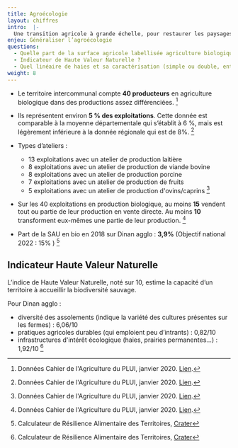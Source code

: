 ```yaml
---
title: Agroécologie
layout: chiffres
intro:  |-
  Une transition agricole à grande échelle, pour restaurer les paysages, la biodiversité, et préserver les ressources.
enjeu: Généraliser l’agroécologie
questions:
  - Quelle part de la surface agricole labellisée agriculture biologique ou en conversion ?
  - Indicateur de Haute Valeur Naturelle ?
  - Quel linéaire de haies et sa caractérisation (simple ou double, entretien ) ?
weight: 8
---
```


- Le territoire intercommunal compte **40 producteurs** en agriculture biologique dans des productions assez différenciées. [^12]

- Ils représentent environ **5 % des exploitations**. Cette donnée est comparable à la moyenne départementale qui s’établit à 6 %, mais est légèrement inférieure à la donnée régionale qui est de 8%. [^13]

- Types d’ateliers :
  - 13 exploitations avec un atelier de production laitière
  - 8 exploitations avec un atelier de production de viande bovine
  - 8 exploitations avec un atelier de production porcine
  - 7 exploitations avec un atelier de production de fruits
  - 5 exploitations avec un atelier de production d'ovins/caprins [^14]

- Sur les 40 exploitations en production biologique, au moins **15** vendent tout ou partie de leur production en vente directe. Au moins **10** transforment eux-mêmes une partie de leur production. [^15]

- Part de la SAU en bio en 2018 sur Dinan agglo : **3,9%** (Objectif national 2022 : 15% ) [^06]

## Indicateur Haute Valeur Naturelle

L’indice de Haute Valeur Naturelle, noté sur 10, estime la capacité d’un territoire à accueillir la biodiversité sauvage.

Pour Dinan agglo :
- diversité des assolements (indique la variété des cultures présentes sur les fermes) : 6,06/10
- pratiques agricoles durables (qui emploient peu d’intrants) : 0,82/10
- infrastructures d'intérêt écologique (haies, prairies permanentes...) : 1,92/10 [^05]


[^12]: Données Cahier de l'Agriculture du PLUI, janvier 2020. [Lien](http://www.dinan-agglomeration.fr/Urbanisme-habitat-mobilite/Urbanisme/Plan-Local-d-Urbanisme-intercommunal-PLUI).
[^13]: Données Cahier de l'Agriculture du PLUI, janvier 2020. [Lien](http://www.dinan-agglomeration.fr/Urbanisme-habitat-mobilite/Urbanisme/Plan-Local-d-Urbanisme-intercommunal-PLUI).
[^14]: Données Cahier de l'Agriculture du PLUI, janvier 2020. [Lien](http://www.dinan-agglomeration.fr/Urbanisme-habitat-mobilite/Urbanisme/Plan-Local-d-Urbanisme-intercommunal-PLUI).
[^15]: Données Cahier de l'Agriculture du PLUI, janvier 2020. [Lien](http://www.dinan-agglomeration.fr/Urbanisme-habitat-mobilite/Urbanisme/Plan-Local-d-Urbanisme-intercommunal-PLUI).
[^05]: Calculateur de Résilience Alimentaire des Territoires, [Crater](https://app.resiliencealimentaire.org/crater-ui/www/#sectionArtificialisation)
[^06]: Calculateur de Résilience Alimentaire des Territoires, [Crater](https://app.resiliencealimentaire.org/crater-ui/www/#sectionArtificialisation)